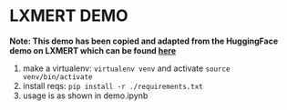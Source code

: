 # LXMERT DEMO

**Note: This demo has been copied and adapted from the HuggingFace demo on LXMERT which can be found [here](https://github.com/huggingface/transformers/tree/master/examples/research_projects/lxmert)**

1. make a virtualenv: ``virtualenv venv`` and activate ``source venv/bin/activate``
2. install reqs: ``pip install -r ./requirements.txt``
3. usage is as shown in demo.ipynb
